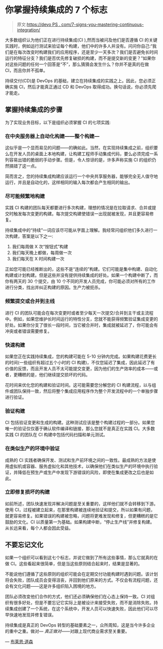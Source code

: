 # 你掌握持续集成的 7 个标志

> 原文:[https://devo PS . com/7-signs-you-mastering-continuous-integration/](https://devops.com/7-signs-youre-mastering-continuous-integration/)

大多数组织认为他们正在进行持续集成(CI ),然而当被问及他们是否遵循 CI 的关键实践时，例如运行测试来验证每个构建，他们中的许多人并没有。问问你自己:“我们是在每次改变时构建我们的应用程序，还是至少一天多次？我们是否避免长时间运行的特征分支？我们是否优先修复破损的构建，而不是提交新的变更？”如果你对这些问题的任何一个回答是“不”，那么猜猜会发生什么？你并不是真的在做 CI，而且你并不孤单。

持续交付(CD)是 DevOps 的基础，建立在持续集成的实践之上。因此，您必须正确实施 CI，然后才能真正通过 CD 和 DevOps 取得成功。换句话说，你必须先爬才能走。

## 掌握持续集成的步骤

为了实现业务目标，以下是组织必须掌握 CI 的七项实践:

### **在中央服务器上自动化构建——整个构建—**

这似乎是一个显而易见的问题——的确如此。当然，在实现持续集成之前，组织要么在开发人员的桌面上本地构建，让构建工程师手动集成代码，要么必须完成一系列容易出错的脆弱的手动步骤。但是，令人惊讶的是，许多声称实施 CI 的组织仍然搞错了这一点。

简而言之，您的持续集成构建应该运行一个中央共享服务器，能够完全无人值守地运行，并且是自动化的，这样相同的输入每次都会产生相同的输出。

### **尽可能频繁地构建**

实践 CI 构建的团队每天都要进行多次构建，理想的情况是在拉取请求、合并或提交时触发每次变更的构建。每次提交构建使错误一出现就被发现，并且更容易修复。

持续集成中的“持续”一词应该尽可能从字面上理解。我经常问组织他们多久进行一次构建，答案是以下之一:

1.  我们每周做 X 次“按钮式”构建
2.  我们每天晚上都做，每周做一次
3.  我们每天在 X 时间构建一次

正如您可能已经推断出的，这些不是“连续的”构建。它们可能是集中构建、自动化构建或计划构建。但是这些并没有提供持续集成的好处。如果一个构建中断了，而你有两天的 30 个提交，由 10 个不同的开发人员完成，你可能必须对所有的工作进行分类，找出并纠正构建的原因。生产力被扼杀。

### **频繁提交或合并到主线**

进行 CI 的团队可能会在每次变更时或者至少每天一次提交/合并到主干或主流程中。例如，如果您维护长时间运行的特性分支，您就不能获得频繁验证集成变更的好处。如果你分支了很长一段时间，当它被合并时，集成就被延迟了，你可能会有冲突或者错误需要修复。

### **快速构建**

如果您正在实践持续集成，您的构建可能在 5-10 分钟内完成。如果构建花费更长的时间(一些组织有超过五个小时的 CI 构建)，不仅您延迟了集成，因此延迟了有价值的反馈，而且开发人员不太可能提交变更，因为他们的生产效率的成本——或者，更糟糕的是，他们继续提交损坏的代码。

花时间来优化您的构建和验证时间。这可能需要您分解您的 CI 构建流程，以与组件或团队保持一致，然后将整个集成应用程序作为整个开发流程中的一个单独步骤进行验证。

### **验证构建**

CI 包括验证变更和生成的构建。这种测试应该是整个构建过程的一部分。如果您唯一的验证仅仅基于确认软件编译和链接，那么您就不是真正在实践 CI。大多数实践 CI 的团队在 CI 构建中包括代码扫描和单元测试。

### **在类似生产的环境中验证**

成熟的 CI 实践者确保开发、测试和生产前环境之间的一致性。最成熟的方法是使用虚拟机或容器、服务虚拟化和其他技术，以确保他们在类似生产的环境中执行验证，并降低在预生产或生产中发现下游错误的风险，即使在集成更改之后也是如此。

### **立即修复损坏的构建**

如前所述，团队快速发现并解决问题是至关重要的，这样他们就不会转移到下游。使用 CI，过程被建立起来，在那里构建被连续地验证和提交，所以如果有问题，就更容易修复。如果错误的构建被忽略，问题将更难发现和修复，但更糟糕的是它鼓励的文化。CI 以质量第一为基础。如果构建中断，“停止生产线”并修复构建。从长远来看，每个人都会因此受益。

## 不要忘记文化

如果一个组织可以看到这七个标志，并说它做到了所有这些事情，那么它就真的在做 CI。这些看起来很简单，但是当这些原则结合起来时，结果是显著的。

不能说他们遵循了这些原则的组织可能会在定期交付功能构建时遇到问题。该计划将会失败，团队成员会变得沮丧，并回到他们原来的方式。不仅会有流程问题，还会有文化问题——这是许多组织陷入困境的地方。

团队必须改变他们合作的方式，他们还必须确保他们在心态上保持一致。CI 对组织有很多好处，但是不要忘记它实际上是被设计来接受失败，而不是消除失败。持续集成创建了一个系统，在这个系统中，开发人员可以快速失败，因此他们可以尽早快速地发现并修复错误。

持续集成是真正的 DevOps 转型的基础要素之一，众所周知，这是当今许多企业的重中之重。做对— *真正做对—*—对跟上现代商业需求至关重要。

— [布莱恩·道森](https://devops.com/author/bdawson/)